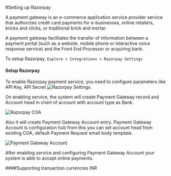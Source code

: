 #Setting up Razorpay

A payment gateway is an e-commerce application service provider service that authorizes credit card payments for e-businesses, online retailers, bricks and clicks, or traditional brick and mortar.

A payment gateway facilitates the transfer of information between a payment portal (such as a website, mobile phone or interactive voice response service) and the Front End Processor or acquiring bank.

To setup Razorpay,
`Explore > Integrations > Razorpay Settings`

#### Setup  Razorpay 

To enable Razorpay payment service, you need to configure parameters like API Key, API Secret
<img class="screenshot" alt="Razorpay Settings" src="{{docs_base_url}}/assets/img/setup/integrations/razorpay_settings.png">

On enabling service, the system will create Payment Gateway record and Account head in chart of account with account type as Bank.

<img class="screenshot" alt="Razorpay COA" src="{{docs_base_url}}/assets/img/setup/integrations/razorpay_coa.png">

Also it will create Payment Gateway Account entry. Payment Gateway Account is configuration hub from this you can set account head from existing COA, default Payment Request email body template.

<img class="screenshot" alt="Payment Gateway Account" src="{{docs_base_url}}/assets/img/setup/integrations/payment_gateway_account_razorpay.png">

After enabling service and configuring Payment Gateway Account your system is able to accept online payments.

####Supporting transaction currencies
INR
